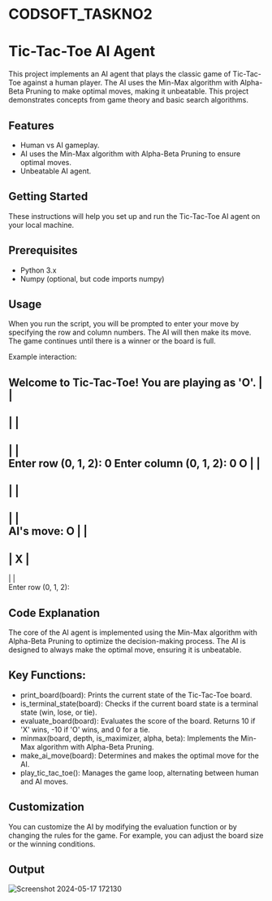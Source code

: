 # CODSOFT_TASKNO2

# Tic-Tac-Toe AI Agent

This project implements an AI agent that plays the classic game of Tic-Tac-Toe against a human player. The AI uses the Min-Max algorithm with Alpha-Beta Pruning to make optimal moves, making it unbeatable. This project demonstrates concepts from game theory and basic search algorithms.

## Features

- Human vs AI gameplay.
- AI uses the Min-Max algorithm with Alpha-Beta Pruning to ensure optimal moves.
- Unbeatable AI agent.

## Getting Started

These instructions will help you set up and run the Tic-Tac-Toe AI agent on your local machine.

## Prerequisites

- Python 3.x
- Numpy (optional, but code imports numpy)

## Usage

When you run the script, you will be prompted to enter your move by specifying the row and column numbers. The AI will then make its move. The game continues until there is a winner or the board is full.

Example interaction:

Welcome to Tic-Tac-Toe! You are playing as 'O'.
  |   |  
-----
  |   |  
-----
  |   |  
Enter row (0, 1, 2): 0
Enter column (0, 1, 2): 0
O |   |  
-----
  |   |  
-----
  |   |  
AI's move:
O |   |  
-----
  | X |  
-----
  |   |  
Enter row (0, 1, 2): 


## Code Explanation

The core of the AI agent is implemented using the Min-Max algorithm with Alpha-Beta Pruning to optimize the decision-making process. The AI is designed to always make the optimal move, ensuring it is unbeatable.

## Key Functions:

- print_board(board): Prints the current state of the Tic-Tac-Toe board.
- is_terminal_state(board): Checks if the current board state is a terminal state (win, lose, or tie).
- evaluate_board(board): Evaluates the score of the board. Returns 10 if 'X' wins, -10 if 'O' wins, and 0 for a tie.
- minmax(board, depth, is_maximizer, alpha, beta): Implements the Min-Max algorithm with Alpha-Beta Pruning.
- make_ai_move(board): Determines and makes the optimal move for the AI.
- play_tic_tac_toe(): Manages the game loop, alternating between human and AI moves.

## Customization

You can customize the AI by modifying the evaluation function or by changing the rules for the game. For example, you can adjust the board size or the winning conditions.

## Output
![Screenshot 2024-05-17 172130](https://github.com/omaimajameel11/CODSOFT_TASKNO2/assets/167120544/e7898ba8-e2ba-4e23-bdf4-ac34c939b5f0)

